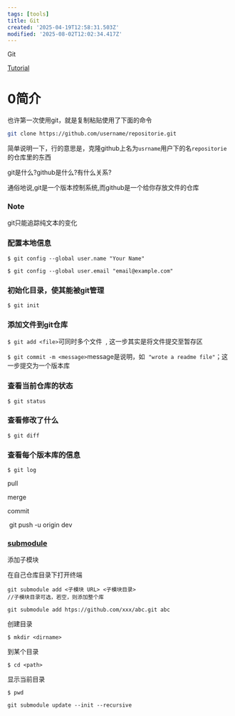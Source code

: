 ```yaml
---
tags: [tools]
title: Git
created: '2025-04-19T12:58:31.503Z'
modified: '2025-08-02T12:02:34.417Z'
---
```


Git

[Tutorial](https://liaoxuefeng.com/books/git/introduction/index.html)

# 0简介
也许第一次使用git，就是复制粘贴使用了下面的命令
```bash
git clone https://github.com/username/repositorie.git
```
简单说明一下，行的意思是，克隆github上名为`usrname`用户下的名`repositorie`的仓库里的东西

git是什么?github是什么?有什么关系?

通俗地说,git是一个版本控制系统,而github是一个给你存放文件的仓库



### Note

git只能追踪纯文本的变化

### 配置本地信息

`$ git config --global user.name "Your Name"`

`$ git config --global user.email "email@example.com"`

### 初始化目录，使其能被git管理

`$ git init`

### 添加文件到git仓库

`$ git add <file>`可同时多个文件  , 这一步其实是将文件提交至暂存区

`$ git commit -m <message>`message是说明，如  `"wrote a readme file"`；这一步提交为一个版本库

### 查看当前仓库的状态

`$ git status`

### 查看修改了什么

`$ git diff`

### 查看每个版本库的信息

`$ git log`

pull

merge

commit

 git push -u origin dev 

### [**submodule**](https://blog.csdn.net/The_friends/article/details/144848995)

添加子模块

在自己仓库目录下打开终端

```plaintext
git submodule add <子模块 URL> <子模块目录>
//子模块目录可选，若空，则添加整个库
 
git submodule add htps://github.com/xxx/abc.git abc
```

创建目录

`$ mkdir <dirname>`

到某个目录

`$ cd <path>`

显示当前目录

`$ pwd`



`git submodule update --init --recursive `
